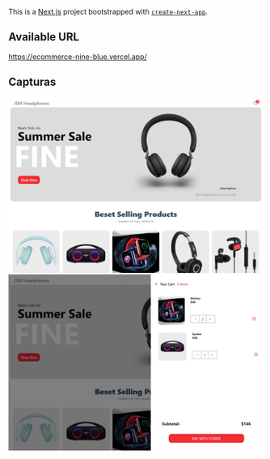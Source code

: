 This is a [Next.js](https://nextjs.org/) project bootstrapped with [`create-next-app`](https://github.com/vercel/next.js/tree/canary/packages/create-next-app).

## Available URL

https://ecommerce-nine-blue.vercel.app/

## Capturas

![alt text](https://github.com/aitorqc/ecommerce/blob/main/public/Captura1.png)
![alt text](https://github.com/aitorqc/ecommerce/blob/main/public/Captura2.png)

